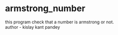 # armstrong_number
this program check that a number is armstrong or not.
<br>
author - kislay kant pandey
<br>

